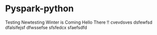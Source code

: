 # Pyspark-python
Testing
Newtesting
Winter is Coming
Hello There !!
cvevdsves
dsfewfsd
dfalsifejsf
dfwssefse
sfsfedcx
sfaefsdfd
